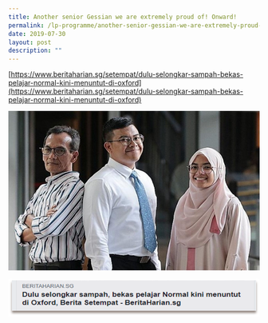 ```yaml
---
title: Another senior Gessian we are extremely proud of! Onward!
permalink: /lp-programme/another-senior-gessian-we-are-extremely-proud-of-onward/
date: 2019-07-30
layout: post
description: ""
---
```

[https://www.beritaharian.sg/setempat/dulu-selongkar-sampah-bekas-pelajar-normal-kini-menuntut-di-oxford](https://www.beritaharian.sg/setempat/dulu-selongkar-sampah-bekas-pelajar-normal-kini-menuntut-di-oxford)

![Another senior Gessian we are extremely proud of! Onward!](/images/Senior-Gessian.jpeg)

![Another senior Gessian we are extremely proud of! Onward!](/images/Senior-Gessian-1.png)